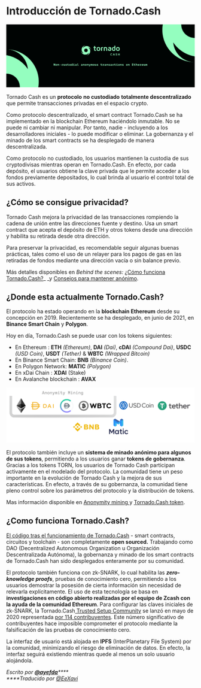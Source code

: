 # Introducción de Tornado.Cash



![](.gitbook/assets/image.png)

Tornado Cash es un **protocolo** **no custodiado** **totalmente descentralizado** que permite transacciones privadas en el espacio crypto.

Como protocolo descentralizado, el smart contract Tornado.Cash se ha implementado en la blockchain Ethereum haciéndolo inmutable. No se puede ni cambiar ni manipular. Por tanto, nadie - incluyendo a los desarrolladores iniciales - lo puede modificar o eliminar. La gobernanza y el minado de los smart contracts se ha desplegado de manera descentralizada.

Como protocolo no custodiado, los usuarios mantienen la custodia de sus cryptodivisas mientras operan en Tornado.Cash. En efecto, por cada depósito, el usuarios obtiene la clave privada que le permite acceder a los fondos previamente depositados, lo cual brinda al usuario el control total de sus activos.

## ¿Cómo se consigue privacidad?

Tornado Cash mejora la privacidad de las transacciones rompiendo la cadena de unión entre las direcciones fuente y destino. Usa un smart contract que acepta el depósito de ETH y otros tokens desde una dirección y habilita su retirada desde otra dirección.

Para preservar la privacidad, es recomendable seguir algunas buenas prácticas, tales como el uso de un relayer para los pagos de gas en las retiradas de fondos mediante una dirección vacía o sin balance previo.

Más detalles disponibles en _Behind the scenes:_ [¿Cómo funciona Tornado.Cash?](https://docs.tornado.cash/v/es/how-does-tornado.cash-work)_ _y [Consejos para mantener anónimo](https://docs.tornado.cash/v/es/tips-to-remain-anonymous).

## ¿Donde esta actualmente Tornado.Cash?

El protocolo ha estado operando en la **blockchain Ethereum** desde su concepción en 2019. Recientemente se ha desplegado, en junio de 2021, en **Binance Smart Chain** y **Polygon**.

Hoy en día, Tornado.Cash se puede usar con los tokens siguientes:

* En Ethereum : **ETH** _(Ethereum)_, **DAI** _(Dai)_, **cDAI** _(Compound Dai)_, **USDC** _(USD Coin)_, **USDT** _(Tether)_ & **WBTC** _(Wrapped Bitcoin)_
* En Binance Smart Chain: **BNB** _(Binance Coin)_.
* En Polygon Network: **MATIC** _(Polygon)_
* En xDai Chain : **XDAI** (Stake)
* En Avalanche blockchain : **AVAX**

![](.gitbook/assets/non-custodial-anonymous-transactions-on-ethereum-3-.png)

El protocolo también incluye un **sistema de minado anónimo para algunos de sus tokens**, permitiendo a los usuarios ganar **tokens de gobernanza**. Gracias a los tokens TORN, los usuarios de Tornado Cash participan activamente en el modelado del protocolo. La comunidad tiene un peso importante en la evolución de Tornado Cash y la mejora de sus características. En efecto, a través de su gobernanza, la comunidad tiene pleno control sobre los parámetros del protocolo y la distribución de tokens.

Mas información disponible en [Anonymity mining ](https://docs.tornado.cash/v/es/anonymity-mining)y [Tornado.Cash token](https://docs.tornado.cash/v/es/torn).

## ¿Como funciona Tornado.Cash?

[El código tras el funcionamiento de Tornado.Cash](https://github.com/tornadocash) - smart contracts, circuitos y toolchain - son completamente **open sourced.** Trabajando como DAO (Decentralized Autonomous Organization u Organización Descentralizada Autónoma), la gobernanza y minado de los smart contracts de Tornado.Cash han sido desplegados enteramente por su comunidad.

El protocolo también funciona con zk-SNARK, lo cual habilita las _**zero-knowledge proofs**_, pruebas de conocimiento cero, permitiendo a los usuarios demostrar la posesión de cierta información sin necesidad de relevarla explícitamente. El uso de esta tecnología se basa en **investigaciones en código abierto realizadas por el equipo de Zcash con la ayuda de la comunidad Ethereum**. Para configurar las claves iniciales de zk-SNARK, la Tornado.Cash[ Trusted Setup Community](https://tornado-cash.medium.com/tornado-cash-trusted-setup-ceremony-b846e1e00be1) se lanzó en mayo de 2020 representada [por 114 contribuyentes](https://tornado-cash.medium.com/the-biggest-trusted-setup-ceremony-in-the-world-3c6ab9c8fffa). Este número significativo de contribuyentes hace imposible comprometer el protocolo mediante la falsificación de las pruebas de conocimiento cero.

La interfaz de usuario está alojada en **IPFS** (InterPlanetary File System) por la comunidad, minimizando el riesgo de eliminación de datos. En efecto, la interfaz seguirá existiendo mientras quede al menos un solo usuario alojándola.

_Escrito por_ [_**@ayefda**_](https://torn.community/u/ayefda)_****_\
_****Traducido por_ [_@EeXavi_](https://twitter.com/EeXavi?s=09)
